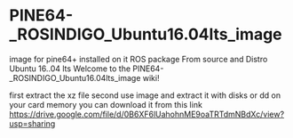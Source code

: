 # PINE64-_ROSINDIGO_Ubuntu16.04lts_image
image for pine64+ installed on it ROS package From source and Distro Ubuntu 16..04 lts
Welcome to the PINE64-_ROSINDIGO_Ubuntu16.04lts_image wiki!

first extract the xz file second use image and extract it with disks or dd on your card memory
you can download it from this link 
https://drive.google.com/file/d/0B6XF6lUahohnME9oaTRTdmNBdXc/view?usp=sharing
